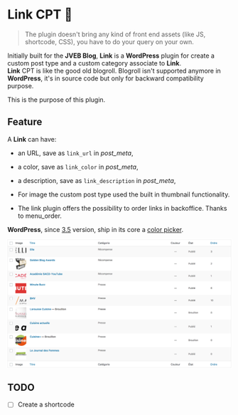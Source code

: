 # Link CPT 🔗

> The plugin doesn't bring any kind of front end assets (like JS, shortcode, CSS), you have to do your query on your own.

Initially built for the __JVEB Blog__, __Link__ is a __WordPress__ plugin for create a custom post type and a custom category associate to __Link__.  
__Link__ CPT is like the good old blogroll. Blogroll isn't supported anymore in __WordPress__, it's in source code but only for backward compatibility purpose.

This is the purpose of this plugin.

## Feature

A __Link__ can have: 

- an URL, save as `link_url` in _post_meta_,

- a color, save as `link_color` in _post_meta_,

- a description, save as `link_description` in _post_meta_,

- For image the custom post type used the built in thumbnail functionality.

- The link plugin offers the possibility to order links in backoffice. Thanks to menu_order.

__WordPress__, since [3.5](https://make.wordpress.org/core/2012/11/30/new-color-picker-in-wp-3-5/) version, ship in its core a [color picker](https://github.com/automattic/Iris).

![Columns](img/link-columns.png "Columns")

## TODO

- [ ] Create a shortcode
